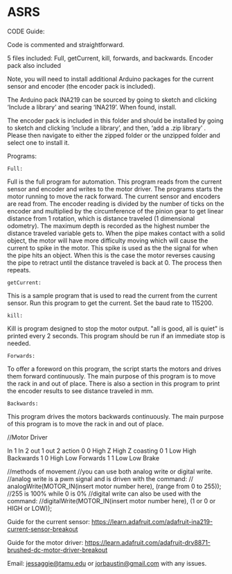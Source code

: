 # ASRS
CODE Guide:

Code is commented and straightforward. 


5 files included: Full, getCurrent, kill, forwards, and backwards.
Encoder pack also included

Note, you will need to install additional Arduino packages for the current sensor and encoder (the encoder pack is included). 

The Arduino pack INA219 can be sourced by going to sketch and clicking ‘Include a library’ and searing ‘INA219’. When found, install.

The encoder pack is included in this folder and should be installed by going to sketch and clicking ‘include a library’, and then, ‘add a .zip library’ . Please then navigate to either the zipped folder or the unzipped folder and select one to install it.  


Programs:

	Full:

Full is the full program for automation. This program reads from the current sensor and encoder and writes to the motor driver. The programs starts the motor running to move the rack forward. The current sensor and encoders are read from. The encoder reading is divided by the number of ticks on the encoder and multiplied by the circumference of the pinion gear to get linear distance from 1 rotation, which is distance traveled (1 dimensional odometry). The maximum depth is recorded as the highest number the distance traveled variable gets to. When the pipe makes contact with a solid object, the motor will have more difficulty moving which will cause the current to spike in the motor. This spike is used as the the signal for when the pipe hits an object. When this is the case the motor reverses causing the pipe to retract until the distance traveled is back at 0. The process then repeats. 


	getCurrent:

This is a sample program that is used to read the current from the current sensor.  Run this program to get the current. Set the baud rate to 115200.

	kill:

Kill is program designed to stop the motor output. "all is good, all is quiet" is printed every 2 seconds. This program should be run if an immediate stop is needed.

	Forwards:

To offer a foreword on this program, the script starts the motors and drives them forward continuously. The main purpose of this program is to move the rack in and out of place. There is also a section in this program to print the encoder results to see distance traveled in mm. 


	Backwards:

This program drives the motors backwards continuously. The main purpose of this program is to move the rack in and out of place. 


//Motor Driver

In 1
In 2
out 1
out 2
action
0
0
High Z
High Z
coasting
0
1
Low 
High
Backwards
1
0
High 
Low
Forwards
1
1
Low 
Low
Brake



  //methods of movement
  //you can use both analog write or digital write. 
  //analog write is a pwm signal and is driven with the command:
  // analogWrite(MOTOR_IN(insert motor number here), (range from 0 to 255));  
  //255 is 100% while 0 is 0%
  //digital write can also be used with the command:
  //digitalWrite(MOTOR_IN(insert motor number here), (1 or 0 or HIGH or LOW));



Guide for the current sensor:
https://learn.adafruit.com/adafruit-ina219-current-sensor-breakout

Guide for the motor driver:
https://learn.adafruit.com/adafruit-drv8871-brushed-dc-motor-driver-breakout


Email: jessaggie@tamu.edu or jorbaustin@gmail.com with any issues. 

